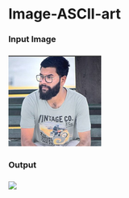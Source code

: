 # Image-ASCII-art
<h3>Input Image<h3>
  <img src="aami.png"/>
<h3>Output<h3>
  <img src="Screenshot.jpg"/>
